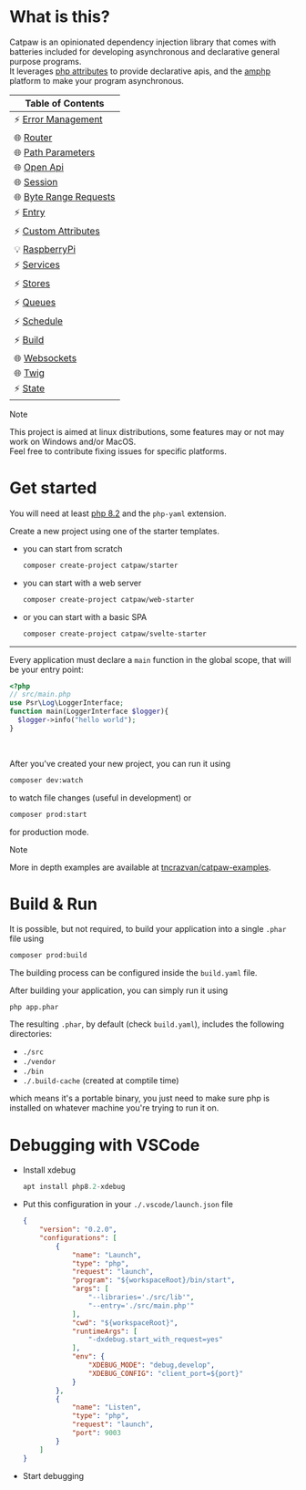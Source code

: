 # What is this?

Catpaw is an opinionated dependency injection library that comes with batteries included for developing asynchronous and declarative general purpose programs.\
It leverages [php attributes](https://www.php.net/manual/en/language.attributes.overview.php) to provide declarative apis, and the [amphp](https://github.com/amphp/amp) platform to make your program asynchronous.


| Table of Contents                                         |
|-----------------------------------------------------------|
| ⚡ [Error Management](./docs/0.error-managament.md)        |
| 🌐 [Router](./docs/1.router.md)                           |
| 🌐 [Path Parameters](./docs/2.path-parameters.md)         |
| 🌐 [Open Api](./docs/18.open-api.md)                      |
| 🌐 [Session](./docs/4.session.md)                         |
| 🌐 [Byte Range Requests](./docs/7.byte-range-requests.md) |
| ⚡ [Entry](./docs/5.entry.md)                              |
| ⚡ [Custom Attributes](./docs/8.custom-attributes.md)      |
| 💡 [RaspberryPi](./docs/11.raspberrypi.md)                |
| ⚡ [Services](./docs/13.services.md)                       |
| ⚡ [Stores](./docs/12.stores.md)                           |
| ⚡ [Queues](./docs/21.queues.md)                           |
| ⚡ [Schedule](./docs/22.schedule.md)                       |
| ⚡ [Build](./docs/23.build.md)                             |
| 🌐 [Websockets](./docs/24.websockets.md)                  |
| 🌐 [Twig](./docs/25.twig.md)                              |
| ⚡ [State](./docs/26.state.md)                             |


> [!NOTE]
> This project is aimed at linux distributions, some features may or not may work on Windows and/or MacOS.\
> Feel free to contribute fixing issues for specific platforms.

# Get started

You will need at least [php 8.2](https://www.php.net/downloads.php) and the `php-yaml` extension.

Create a new project using one of the starter templates.

- you can start from scratch
  ```bash
  composer create-project catpaw/starter
  ```
- you can start with a web server
  ```bash
  composer create-project catpaw/web-starter
  ```
- or you can start with a basic SPA
  ```bash
  composer create-project catpaw/svelte-starter
  ```

---

Every application must declare a ```main``` function in the global scope, that will be your entry point:

```php
<?php
// src/main.php
use Psr\Log\LoggerInterface;
function main(LoggerInterface $logger){
  $logger->info("hello world");
}
```

<br/>

After you've created your new project, you can run it using

```bash
composer dev:watch
```
to watch file changes (useful in development)
or

```bash
composer prod:start
```
for production mode.



> [!NOTE]
> More in depth examples are available at [tncrazvan/catpaw-examples](https://github.com/tncrazvan/catpaw-examples/tree/master/src).


# Build & Run

It is possible, but not required, to build your application into a single `.phar` file using

```bash
composer prod:build
```
The building process can be configured inside the `build.yaml` file.

After building your application, you can simply run it using
```
php app.phar
```
The resulting `.phar`, by default (check `build.yaml`), includes the following directories:

- `./src`
- `./vendor`
- `./bin`
- `./.build-cache` (created at comptile time)

which means it's a portable binary, you just need to make
sure php is installed on whatever machine you're trying to run it on.

# Debugging with VSCode

- Install xdebug
  ```php
  apt install php8.2-xdebug
  ```

- Put this configuration in your `./.vscode/launch.json` file
  ```json
  {
      "version": "0.2.0",
      "configurations": [
          {
              "name": "Launch",
              "type": "php",
              "request": "launch",
              "program": "${workspaceRoot}/bin/start",
              "args": [
                  "--libraries='./src/lib'",
                  "--entry='./src/main.php'"
              ],
              "cwd": "${workspaceRoot}",
              "runtimeArgs": [
                  "-dxdebug.start_with_request=yes"
              ],
              "env": {
                  "XDEBUG_MODE": "debug,develop",
                  "XDEBUG_CONFIG": "client_port=${port}"
              }
          },
          {
              "name": "Listen",
              "type": "php",
              "request": "launch",
              "port": 9003
          }
      ]
  }
  ```
- Start debugging
